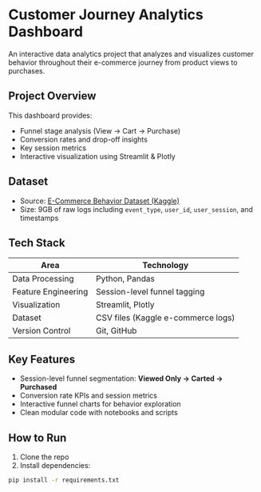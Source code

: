 # Customer Journey Analytics Dashboard

An interactive data analytics project that analyzes and visualizes customer behavior throughout their e-commerce journey from product views to purchases.

## Project Overview

This dashboard provides:
- Funnel stage analysis (View → Cart → Purchase)
- Conversion rates and drop-off insights
- Key session metrics
- Interactive visualization using Streamlit & Plotly

## Dataset

- Source: [E-Commerce Behavior Dataset (Kaggle)](https://www.kaggle.com/datasets/mkechinov/ecommerce-behavior-data-from-multi-category-store)
- Size: 9GB of raw logs including `event_type`, `user_id`, `user_session`, and timestamps

## Tech Stack

| Area                 | Technology                            |
|----------------------|----------------------------------------|
| Data Processing      | Python, Pandas                         |
| Feature Engineering  | Session-level funnel tagging           |
| Visualization        | Streamlit, Plotly                      |
| Dataset              | CSV files (Kaggle e-commerce logs)     |
| Version Control      | Git, GitHub                            |

## Key Features

- Session-level funnel segmentation: **Viewed Only → Carted → Purchased**
- Conversion rate KPIs and session metrics
- Interactive funnel charts for behavior exploration
- Clean modular code with notebooks and scripts

## How to Run

1. Clone the repo
2. Install dependencies:

```bash
pip install -r requirements.txt
```
